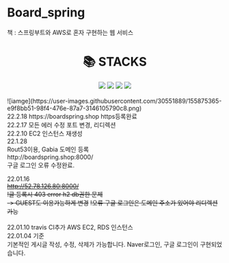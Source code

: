 # Board_spring
책 : 스프링부트와 AWS로 혼자 구현하는 웹 서비스 
<div align=center><h1>📚 STACKS</h1></div>

<div align=center> 
  <img src="https://img.shields.io/badge/springboot-6DB33F?style=for-the-badge&logo=springboot&logoColor=white"> 
  <img src="https://img.shields.io/badge/mysql-4479A1?style=for-the-badge&logo=mysql&logoColor=white"> 
  <img src="https://img.shields.io/badge/bootstrap-7952B3?style=for-the-badge&logo=bootstrap&logoColor=white">
  <img src="https://img.shields.io/badge/amazonaws-232F3E?style=for-the-badge&logo=amazonaws&logoColor=white"> 
  <br>
</div>
<br>
![iamge](https://user-images.githubusercontent.com/30551889/155875365-e9f8bb51-98f4-476e-87a7-3146105790c8.png)


<br>
22.2.18
https://boardspring.shop
https등록완료
<br>
22.2.17
모든 에러 수정
포트 변경, 리디렉션
<br>
22.2.10
EC2 인스턴스 재생성
<br>
22.1.28<br>
Rout53이용, Gabia 도메인 등록<br>
http://boardspring.shop:8000/<br>
구글 로그인 오류 수정완료.<br>

22.01.16<br>
<strike>http://52.78.126.80:8000/</strike><br>
<strike>!글 등록시 403 error h2 db권한 문제<br> -> GUEST도 이용가능하게 변경</strike>
<strike>!오류 구글 로그인은 도메인 주소가 있어야 리디렉션 가능</strike><br>
<br>
22.01.10 travis CI추가
AWS EC2, RDS 인스턴스 
<br>
22.01.04 기준
<br>
기본적인 게시글 작성, 수정, 삭제가 가능합니다.
Naver로그인, 구글 로그인이 구현되었습니다.









  

